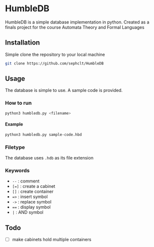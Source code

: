 # HumbleDB
HumbleDB is a simple database implementation in python. Created as a finals project for the course Automata Theory and Formal Languages
## Installation
Simple clone the repository to your local machine
```bash
git clone https://github.com/sephclt/HumbleDB
```
## Usage
The database is simple to use. A sample code is provided.
### How to run
```bash
python3 humbledb.py <filename>
```
#### Example
```bash
python3 humbledb.py sample-code.hbd
```
### Filetype
The database uses `.hdb` as its file extension
### Keywords
- `--` : comment
- `[=]` : create a cabinet
- `[]` : create container
- `=>` : insert symbol
- `->` : replace symbol
- `==` : display symbol
- `|` : AND symbol

## Todo
- [ ] make cabinets hold multiple containers
